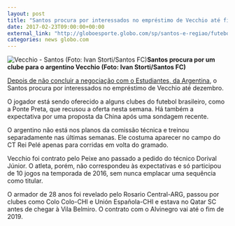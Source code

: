 ```yaml
---
layout: post
title: "Santos procura por interessados no empréstimo de Vecchio até fim do ano"
date: 2017-02-23T09:00:00+00:00
external_link: "http://globoesporte.globo.com/sp/santos-e-regiao/futebol/times/santos/noticia/2017/02/santos-procura-por-interessados-no-emprestimo-de-vecchio-ate-fim-do-ano.html"
categories: news globo.com
---
```

 ![Vecchio - Santos (Foto: Ivan Storti/Santos FC)](http://s2.glbimg.com/V6ftQQUU2ly9QRcPbUJCxZ5JSC8=/393x0:1384x992/320x320/s.glbimg.com/es/ge/f/original/2017/01/25/32357015912_98c5ae08bf_o.jpg "Vecchio - Santos (Foto: Ivan Storti/Santos FC)")**Santos procura por um clube para o argentino Vecchio (Foto: Ivan Storti/Santos FC)**

[Depois de não concluir a negociação com o Estudiantes, da Argentina](http://globoesporte.globo.com/sp/santos-e-regiao/futebol/times/santos/noticia/2017/02/santos-pede-alto-janela-fecha-e-vecchio-nao-vai-para-o-estudiantes.html), o Santos procura por interessados no empréstimo de Vecchio até dezembro.&nbsp;

O jogador está sendo oferecido a alguns clubes do futebol brasileiro, como a Ponte Preta, que recusou a oferta nesta semana. Há também a expectativa por uma proposta da China após uma sondagem recente.&nbsp;

O argentino não está nos planos da comissão técnica e treinou separadamente nas últimas semanas. Ele costuma aparecer no campo do CT Rei Pelé apenas para corridas em volta do gramado.

Vecchio foi contrato pelo Peixe ano passado a pedido do técnico Dorival Júnior. O atleta, porém, não correspondeu às expectativas e só participou de 10 jogos na temporada de 2016, sem nunca emplacar uma sequência como titular.&nbsp;

O armador de 28 anos foi revelado pelo Rosario Central-ARG, passou por clubes como Colo Colo-CHI e Unión Española-CHI e estava no Qatar SC antes de chegar à Vila Belmiro. O contrato com o Alvinegro vai até o fim de 2019.

